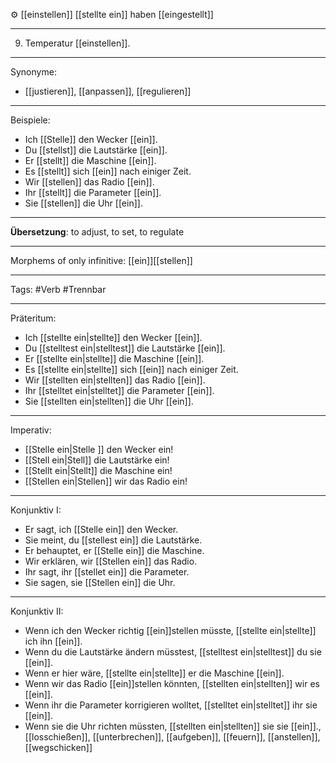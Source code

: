 ⚙️ [[einstellen]]
[[stellte ein]]
haben [[eingestellt]]

---
9. Temperatur [[einstellen]].


---

Synonyme:
- [[justieren]], [[anpassen]], [[regulieren]]

---

Beispiele:

- Ich [[Stelle]] den Wecker [[ein]].
- Du [[stellst]] die Lautstärke [[ein]].
- Er [[stellt]] die Maschine [[ein]].
- Es [[stellt]] sich [[ein]] nach einiger Zeit.
- Wir [[stellen]] das Radio [[ein]].
- Ihr [[stellt]] die Parameter [[ein]].
- Sie [[stellen]] die Uhr [[ein]].

---
**Übersetzung**: to adjust, to set, to regulate

---

Morphems of only infinitive:
[[ein]][[stellen]]

---
Tags: 
#Verb #Trennbar

---

Präteritum:

- Ich [[stellte ein|stellte]] den Wecker [[ein]].
- Du [[stelltest ein|stelltest]] die Lautstärke [[ein]].
- Er [[stellte ein|stellte]] die Maschine [[ein]].
- Es [[stellte ein|stellte]] sich [[ein]] nach einiger Zeit.
- Wir [[stellten ein|stellten]] das Radio [[ein]].
- Ihr [[stelltet ein|stelltet]] die Parameter [[ein]].
- Sie [[stellten ein|stellten]] die Uhr [[ein]].

---

Imperativ:

- [[Stelle ein|Stelle ]] den Wecker ein!
- [[Stell ein|Stell]] die Lautstärke ein!
- [[Stellt ein|Stellt]] die Maschine ein!
- [[Stellen ein|Stellen]] wir das Radio ein!

---

Konjunktiv I:

- Er sagt, ich [[Stelle ein]] den Wecker.
- Sie meint, du [[stellest ein]] die Lautstärke.
- Er behauptet, er [[Stelle ein]] die Maschine.
- Wir erklären, wir [[Stellen ein]] das Radio.
- Ihr sagt, ihr [[stellet ein]] die Parameter.
- Sie sagen, sie [[Stellen ein]] die Uhr.

---

Konjunktiv II:

- Wenn ich den Wecker richtig [[ein]]stellen müsste, [[stellte ein|stellte]] ich ihn [[ein]].
- Wenn du die Lautstärke ändern müsstest, [[stelltest ein|stelltest]] du sie [[ein]].
- Wenn er hier wäre, [[stellte ein|stellte]] er die Maschine [[ein]].
- Wenn wir das Radio [[ein]]stellen könnten, [[stellten ein|stellten]] wir es [[ein]].
- Wenn ihr die Parameter korrigieren wolltet, [[stelltet ein|stelltet]] ihr sie [[ein]].
- Wenn sie die Uhr richten müssten, [[stellten ein|stellten]] sie sie [[ein]]., [[losschießen]], [[unterbrechen]], [[aufgeben]], [[feuern]], [[anstellen]], [[wegschicken]]